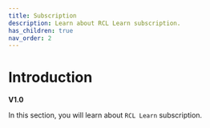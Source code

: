 ```yaml
---
title: Subscription
description: Learn about RCL Learn subscription.
has_children: true
nav_order: 2
---
```


# Introduction
**V1.0**

In this section, you will learn about ``RCL Learn`` subscription.
 